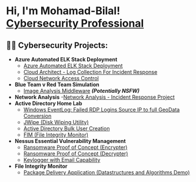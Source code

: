 <h1>Hi, I'm Mohamad-Bilal! <br/><a href="https://www.linkedin.com/in/bilal-nathalia/">Cybersecurity Professional</a>
<h2>👨‍💻 Cybersecurity Projects:</h2>

- <b>Azure Automated ELK Stack Deployment</b>
  - [Azure Automated ELK Stack Deployment](https://github.com/BilalN23/Azure-Automated-ELK-Stack-Deployment)
  - [Cloud Architect - Log Collection For Incident Response](https://github.com/BilalN23/Cloud-Architect---Log-Collection-For-Incident-Response)
  - [Cloud Network Access Control](https://github.com/BilalN23/Cloud-Network-Access-Control)
- <b>Blue Team v Red Team Simulation</b>
  - [Image Analysis Middleware](https://github.com/joshmadakor1/4chan-Image-Analysis-Middleware-C964) <b><i>(Potentially NSFW)</b></i>
- <b>Network Analysis</b>
  -[Network Analysis - Incident Response Project](https://github.com/BilalN23/Network-Analysis/)
- <b>Active Directory Home Lab</b>
  - [Windows EventLog: Failed RDP Logins Source IP to full GeoData Conversion](https://github.com/joshmadakor1/Sentinel-Lab)
  - [JWipe (Disk Wiping Utility)](https://github.com/joshmadakor1/Jwipe.PowerShell)
  - [Active Directory Bulk User Creation](https://github.com/joshmadakor1/AD_PS)
  - [FIM (File Integrity Monitor)](https://github.com/joshmadakor1/PowerShell-Integrity-FIM)
- <b>Nessus Essential Vulnerability Management</b>
  - [Ransomware Proof of Concept (Encrypter)](https://github.com/joshmadakor1/EncrypterPOC)
  - [Ransomware Proof of Concept (Decrypter)](https://github.com/joshmadakor1/DecrypterPOC)
  - [Keylogger with Email Capability](https://github.com/joshmadakor1/Key-Logger-With-Email)
- <b>File Integrity Monitor</b>
  - [Package Delivery Application (Datastructures and Algorithms Demo)](https://github.com/joshmadakor1/Package-Delivery-Pathfinding-Algorithm)


